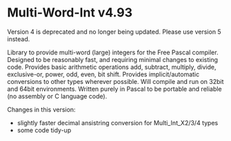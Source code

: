 # Multi-Word-Int v4.93
Version 4 is deprecated and no longer being updated. Please use version 5 instead.

Library to provide multi-word (large) integers for the Free Pascal compiler.
Designed to be reasonably fast, and requiring minimal changes to existing code.
Provides basic arithmetic operations add, subtract, multiply, divide, exclusive-or, power, odd, even, bit shift.
Provides implicit/automatic conversions to other types wherever possible.
Will compile and run on 32bit and 64bit environments.
Written purely in Pascal to be portable and reliable (no assembly or C language code).

Changes in this version:
-	slightly faster decimal ansistring conversion for Multi_Int_X2/3/4 types
- some code tidy-up
